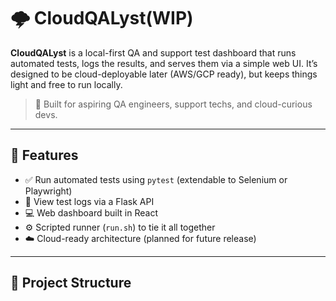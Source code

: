 # 🌩️ CloudQALyst(WIP)

**CloudQALyst** is a local-first QA and support test dashboard that runs automated tests, logs the results, and serves them via a simple web UI. It’s designed to be cloud-deployable later (AWS/GCP ready), but keeps things light and free to run locally.

> 🔧 Built for aspiring QA engineers, support techs, and cloud-curious devs.

---

## 🚀 Features

- ✅ Run automated tests using `pytest` (extendable to Selenium or Playwright)
- 📜 View test logs via a Flask API
- 💻 Web dashboard built in React
- ⚙️ Scripted runner (`run.sh`) to tie it all together
- ☁️ Cloud-ready architecture (planned for future release)

---

## 📂 Project Structure

